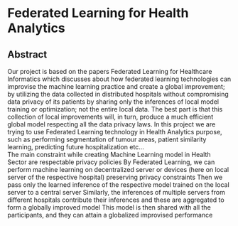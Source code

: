 # Federated Learning for Health Analytics

## Abstract
Our project is based on the papers Federated Learning for Healthcare Informatics which discusses about how federated learning technologies can improvise the machine learning practice and create a global improvement; by utilizing the data collected in distributed hospitals without compromising data privacy of its patients by sharing only the inferences of local model training or optimization; not the entire local data. The best part is that this collection of local improvements will, in turn, produce a much efficient global model respecting all the data privacy laws. In this project we are trying to use Federated Learning technology in Health Analytics purpose, such as performing segmentation of tumour areas, patient similarity learning, predicting future hospitalization etc…
<br/>
The main constraint while creating Machine Learning model in Health Sector are respectable privacy policies
By Federated Learning, we can perform machine learning on decentralized server or devices (here on local server of the respective hospital) preserving privacy constraints
Then we pass only the learned inference of the respective model trained on the local server to a central server
Similarly, the inferences of multiple servers from different hospitals contribute their inferences and these are aggregated to form a globally improved model
This model is then shared with all the participants, and they can attain a globalized improvised performance
